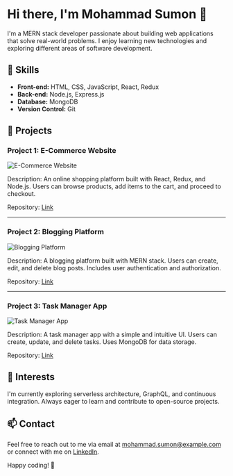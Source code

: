 # Hi there, I'm Mohammad Sumon 👋

I'm a MERN stack developer passionate about building web applications that solve real-world problems. I enjoy learning new technologies and exploring different areas of software development.

## 🚀 Skills

- **Front-end:** HTML, CSS, JavaScript, React, Redux
- **Back-end:** Node.js, Express.js
- **Database:** MongoDB
- **Version Control:** Git

## 🔨 Projects

### Project 1: E-Commerce Website

![E-Commerce Website](/path/to/e-commerce-screenshot.png)

Description: An online shopping platform built with React, Redux, and Node.js. Users can browse products, add items to the cart, and proceed to checkout.

Repository: [Link](https://github.com/yourusername/e-commerce)

---

### Project 2: Blogging Platform

![Blogging Platform](/path/to/blogging-screenshot.png)

Description: A blogging platform built with MERN stack. Users can create, edit, and delete blog posts. Includes user authentication and authorization.

Repository: [Link](https://github.com/yourusername/blogging-platform)

---

### Project 3: Task Manager App

![Task Manager App](/path/to/task-manager-screenshot.png)

Description: A task manager app with a simple and intuitive UI. Users can create, update, and delete tasks. Uses MongoDB for data storage.

Repository: [Link](https://github.com/yourusername/task-manager)

## 🌱 Interests

I'm currently exploring serverless architecture, GraphQL, and continuous integration. Always eager to learn and contribute to open-source projects.

## 📫 Contact

Feel free to reach out to me via email at mohammad.sumon@example.com or connect with me on [LinkedIn](https://www.linkedin.com/in/mohammadsumon/).

Happy coding! 🚀
